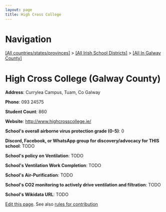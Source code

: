 ```yaml
---
layout: page
title: High Cross College
---
```

# Navigation

[[All countries/states/provinces]](../../..) > [[All Irish School Districts]](../..) > [[All In Galway County]](..)

# High Cross College (Galway County)

**Address**: Currylea Campus, Tuam, Co Galway

**Phone**: 093 24575

**Student Count**: 860

**Website**: <http://www.highcrosscollege.ie/>

**School's overall airborne virus protection grade (0-5)**: 0

**Discord, Facebook, or WhatsApp group for discovery/advocacy for THIS school**: TODO

**School's policy on Ventilation**: TODO

**School's Ventilation Work Completion**: TODO

**School's Air-Purification**: TODO

**School's CO2 monitoring to actively drive ventilation and filtration**: TODO

**School's Wikidata URL**: TODO


[Edit this page](https://github.com/ventilate-schools/Ireland/edit/main/./Galway_County/High_Cross_College.md). See also [rules for contribution](../../../contribution-rules/)